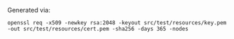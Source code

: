 
Generated via:

```
openssl req -x509 -newkey rsa:2048 -keyout src/test/resources/key.pem -out src/test/resources/cert.pem -sha256 -days 365 -nodes 
```
